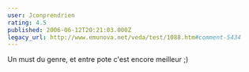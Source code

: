 ```yaml
---
user: Jconprendrien
rating: 4.5
published: 2006-06-12T20:21:03.000Z
legacy_url: http://www.emunova.net/veda/test/1088.htm#comment-5434
---
```

Un must du genre, et entre pote c'est encore meilleur ;)